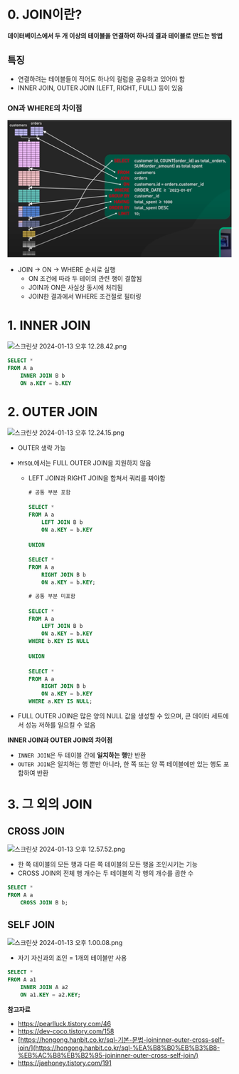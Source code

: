 # 0. JOIN이란?

**데이터베이스에서 두 개 이상의 테이블을 연결하여 하나의 결과 테이블로 만드는 방법**

## 특징

- 연결하려는 테이블들이 적어도 하나의 컬럼을 공유하고 있어야 함
- INNER JOIN, OUTER JOIN (LEFT, RIGHT, FULL) 등이 있음

### ON과 WHERE의 차이점

![img.png](img.png)
-  JOIN → ON → WHERE 순서로 실행
    - ON 조건에 따라 두 테이의 관련 행이 결합됨
    - JOIN과 ON은 사실상 동시에 처리됨
    - JOIN한 결과에서 WHERE 조건절로 필터링

# 1. INNER JOIN
![스크린샷 2024-01-13 오후 12.28.42.png](..%2F..%2F..%2FDesktop%2F%EC%8A%A4%ED%81%AC%EB%A6%B0%EC%83%B7%202024-01-13%20%EC%98%A4%ED%9B%84%2012.28.42.png)

```sql
SELECT *
FROM A a 
	INNER JOIN B b
	ON a.KEY = b.KEY
```

# 2. OUTER JOIN
![스크린샷 2024-01-13 오후 12.24.15.png](..%2F..%2F..%2FDesktop%2F%EC%8A%A4%ED%81%AC%EB%A6%B0%EC%83%B7%202024-01-13%20%EC%98%A4%ED%9B%84%2012.24.15.png)
- OUTER 생략 가능
- `MYSQL`에서는 FULL OUTER JOIN을 지원하지 않음
    - LEFT JOIN과 RIGHT JOIN을 합쳐서 쿼리를 짜야함

        ```sql
        # 공통 부분 포함
        
        SELECT *
        FROM A a
        	LEFT JOIN B b 
        	ON a.KEY = b.KEY
        
        UNION
        
        SELECT *
        FROM A a
        	RIGHT JOIN B b 
        	ON a.KEY = b.KEY;
        ```

        ```sql
        # 공통 부분 미포함
        
        SELECT *
        FROM A a
        	LEFT JOIN B b 
        	ON a.KEY = b.KEY
        WHERE b.KEY IS NULL
        
        UNION
        
        SELECT *
        FROM A a
        	RIGHT JOIN B b 
        	ON a.KEY = b.KEY
        WHERE a.KEY IS NULL;
        ```

- FULL OUTER JOIN은 많은 양의 NULL 값을 생성할 수 있으며, 큰 데이터 세트에서 성능 저하를 일으킬 수 있음

**INNER JOIN과 OUTER JOIN의 차이점**

- `INNER JOIN`은 두 테이블 간에 **일치하는 행**만 반환
- `OUTER JOIN`은 일치하는 행 뿐만 아니라, 한 쪽 또는 양 쪽 테이블에만 있는 행도 포함하여 반환

# 3. 그 외의 JOIN

## CROSS JOIN
![스크린샷 2024-01-13 오후 12.57.52.png](..%2F..%2F..%2FDesktop%2F%EC%8A%A4%ED%81%AC%EB%A6%B0%EC%83%B7%202024-01-13%20%EC%98%A4%ED%9B%84%2012.57.52.png)

- 한 쪽 테이블의 모든 행과 다른 쪽 테이블의 모든 행을 조인시키는 기능
- CROSS JOIN의 전체 행 개수는 두 테이블의 각 행의 개수를 곱한 수

```sql
SELECT *
FROM A a
    CROSS JOIN B b;
```

## SELF JOIN
![스크린샷 2024-01-13 오후 1.00.08.png](..%2F..%2F..%2FDesktop%2F%EC%8A%A4%ED%81%AC%EB%A6%B0%EC%83%B7%202024-01-13%20%EC%98%A4%ED%9B%84%201.00.08.png)

- 자기 자신과의 조인 = 1개의 테이블만 사용

```sql
SELECT *
FROM A a1
    INNER JOIN A a2
    ON a1.KEY = a2.KEY;
```

**참고자료**

- https://pearlluck.tistory.com/46
- https://dev-coco.tistory.com/158
- [https://hongong.hanbit.co.kr/sql-기본-문법-joininner-outer-cross-self-join/](https://hongong.hanbit.co.kr/sql-%EA%B8%B0%EB%B3%B8-%EB%AC%B8%EB%B2%95-joininner-outer-cross-self-join/)
- https://jaehoney.tistory.com/191